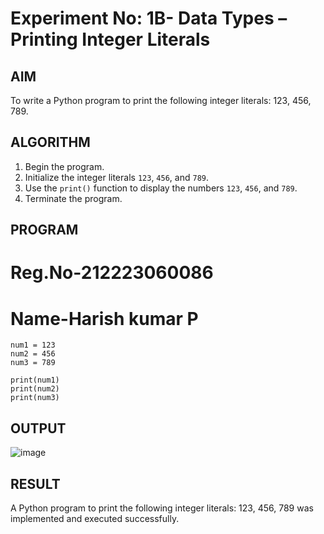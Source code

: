 # Experiment No: 1B- Data Types – Printing Integer Literals

## AIM  
To write a Python program to print the following integer literals: 123, 456, 789.

## ALGORITHM  
1. Begin the program.  
2. Initialize the integer literals `123`, `456`, and `789`.  
3. Use the `print()` function to display the numbers `123`, `456`, and `789`.  
4. Terminate the program.

## PROGRAM
# Reg.No-212223060086
# Name-Harish kumar P
```
num1 = 123
num2 = 456
num3 = 789

print(num1)
print(num2)
print(num3)

```
## OUTPUT

![image](https://github.com/user-attachments/assets/c4ec5555-c804-4332-968f-aa1f6b32c0f3)


## RESULT

A Python program to print the following integer literals: 123, 456, 789 was implemented and executed successfully.

